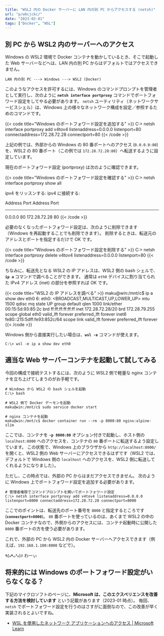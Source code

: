 ```yaml
---
title: "WSL2 内の Docker サーバーに LAN 内の別 PC からアクセスする (netsh)"
url: "p/w6cjckc/"
date: "2023-02-01"
tags: ["Docker", "WSL"]
---
```


別 PC から WSL2 内のサーバーへのアクセス
----

Windows の WSL2 環境で Docker コンテナを動かしているとき、そこで起動した Web サーバーなどへは、LAN 内の別 PC からはデフォルトではアクセスできません。

```
LAN 内の別 PC ---> Windows ---> WSL2 (Docker)
```

このようなアクセスを許可するには、Windows のコマンドプロンプトを管理者として実行し、次のように __`netsh interface portproxy`__ コマンドでポートフォワード設定をしてやる必要があります。
`netsh` ユーティリティ（ネットワークサービスシェル）は、Windows 上の様々なネットワーク構成を設定／参照するためのコマンドです。

{{< code title="Windows のポートフォワード設定を追加する" >}}
C:\> netsh interface portproxy add v4tov4 listenaddress=0.0.0.0 listenport=80 connectaddress=172.28.72.28 connectport=80
{{< /code >}}

上記の例では、外部からの Windows の 80 番ポートへのアクセス (`0.0.0.0:80`) を、WSL2 の 80 番ポート（この例では `172.28.72.28:80`）へ転送するように設定しています。

現在のポートフォワード設定 (portproxy) は次のように確認できます。

{{< code title="Windows のポートフォワード設定を確認する" >}}
C:\> netsh interface portproxy show all

ipv4 をリッスンする:         ipv4 に接続する:

Address         Port        Address         Port
--------------- ----------  --------------- ----------
0.0.0.0         80          172.28.72.28    80
{{< /code >}}

必要のなくなったポートフォワード設定は、次のように削除できます（Windows を再起動することでも削除できます）。
削除するときは、転送元のアドレスとポートを指定するだけで OK です。

{{< code title="Windows のポートフォワード設定を削除する" >}}
C:\> netsh interface portproxy delete v4tov4 listenaddress=0.0.0.0 listenport=80
{{< /code >}}

ちなみに、転送先となる WSL2 の IP アドレスは、WSL2 側の bash シェルで、__`ip a`__ コマンドで調べることができます。
通常は `eth0` デバイスに割り当てられた IPv4 アドレス (inet) の部分を参照すれば OK です。

{{< code title="WSL2 の IP アドレスを調べる" >}}
maku@win:/mnt/c$ ip a show dev eth0
6: eth0: <BROADCAST,MULTICAST,UP,LOWER_UP> mtu 1500 qdisc mq state UP group default qlen 1000
    link/ether 00:15:5d:93:85:2c brd ff:ff:ff:ff:ff:ff
    inet 172.28.72.28/20 brd 172.28.79.255 scope global eth0
       valid_lft forever preferred_lft forever
    inet6 fe80::215:5dff:fe93:852c/64 scope link
       valid_lft forever preferred_lft forever
{{< /code >}}

Windows 側から直接実行したい場合は、__`wsl -e`__ コマンドが使えます。

```
C:\> wsl -e ip a show dev eth0
```


適当な Web サーバーコンテナを起動して試してみる
----

今回の構成で接続テストするには、次のように WSL2 側で軽量な nginx コンテナを立ち上げてしまうのがお手軽です。

```
# Windows から WSL2 の bash シェルを起動
C:\> bash

# WSL2 側で Docker デーモンを起動
maku@win:/mnt/c$ sudo service docker start

# nginx コンテナを起動
maku@win:/mnt/c$ docker container run --rm -p 8000:80 nginx:alpine-slim
```

ここでは、コンテナを __`-p 8000:80`__ オプション付きで起動し、ホスト側の `localhost:8000` へのアクセスを、コンテナの `80` 番ポートに転送するよう設定しています。
この状態で、Windows 上のブラウザから `http://localhost:8000/` を開くと、WSL2 側の Web サーバーにアクセスできるはずです（WSL2 では、デフォルトで Windows 側の `localhost` へのアクセスを、WSL2 側に転送してくれるようになりました）。

ただし、この時点では、外部の PC からはまだアクセスできません。
次のように Windows 上でポートフォワード設定を追加する必要があります。

```
# 管理者権限でコマンドプロンプトを開いてポートフォワード設定
C:\> netsh interface portproxy add v4tov4 listenaddress=0.0.0.0 listenport=8000 connectaddress=172.28.72.28 connectport=8000
```

ここでのポイントは、転送先のポート番号を `8000` と指定するところです (__`connectport=8000`__)。
`80` 番ポートを使っているのは、あくまで WSL2 の中の Docker コンテナなので、外側からのアクセスには、コンテナ起動時に公開した `8000` 番ポートの方を使う必要があります。

これで、外部の PC から WSL2 内の Docker サーバーへアクセスできます（例えば、`192.168.1.100:8000` などで）。

٩(๑❛ᴗ❛๑)۶ わーぃ


将来的には Windows のポートフォワード設定がいらなくなる？
----

下記のマイクロソフトのページに、__Microsoft は、このエクスペリエンスを改善する方法を検討しています__ という記載があります（2023-01 時点）。
毎回、`netsh` でポートフォワード設定を行うのはさすがに面倒なので、この改善が早く実装されるとよいですね。

- [WSL を使用したネットワーク アプリケーションへのアクセス | Microsoft Learn](https://learn.microsoft.com/ja-jp/windows/wsl/networking)

